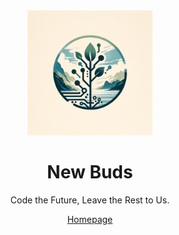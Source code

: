 <div align="center">
  <a href="https://new-buds.cool"><img src="../assets/new_buds.png" width="200" height="200"></a>

  # New Buds

  Code the Future, Leave the Rest to Us.

  [Homepage](https://new-buds.cool)

</div>
